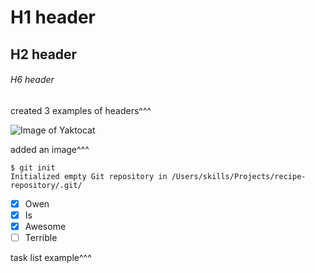 # H1 header
## H2 header
###### H6 header

created 3 examples of headers^^^

![Image of Yaktocat](https://octodex.github.com/images/yaktocat.png)

added an image^^^

```
$ git init
Initialized empty Git repository in /Users/skills/Projects/recipe-repository/.git/
```

- [X] Owen
- [X] Is
- [X] Awesome
- [ ] Terrible

task list example^^^
